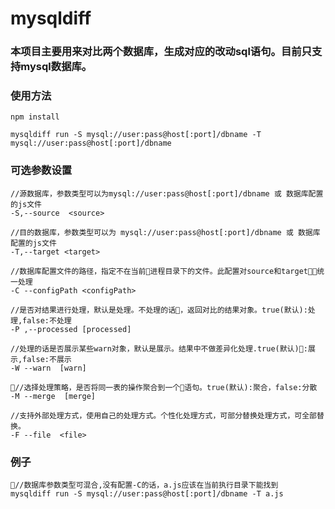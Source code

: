 # mysqldiff
 
  ### 本项目主要用来对比两个数据库，生成对应的改动sql语句。目前只支持mysql数据库。

  ### 使用方法
    npm install 
    
    mysqldiff run -S mysql://user:pass@host[:port]/dbname -T mysql://user:pass@host[:port]/dbname

  ### 可选参数设置

    //源数据库，参数类型可以为mysql://user:pass@host[:port]/dbname 或 数据库配置的js文件
    -S,--source  <source>  

    //目的数据库，参数类型可以为 mysql://user:pass@host[:port]/dbname 或 数据库配置的js文件
    -T,--target <target>

    //数据库配置文件的路径，指定不在当前进程目录下的文件。此配置对source和target统一处理
    -C --configPath <configPath>
     
    //是否对结果进行处理，默认是处理。不处理的话，返回对比的结果对象。true(默认):处理,false:不处理  
    -P ,--processed [processed] 

    //处理的话是否展示某些warn对象，默认是展示。结果中不做差异化处理.true(默认):展示,false:不展示
    -W --warn  [warn] 

    //选择处理策略，是否将同一表的操作聚合到一个语句。true(默认):聚合，false:分散
    -M --merge  [merge]

    //支持外部处理方式，使用自己的处理方式。个性化处理方式，可部分替换处理方式，可全部替换。
    -F --file  <file>


 ### 例子

    //数据库参数类型可混合,没有配置-C的话，a.js应该在当前执行目录下能找到 
    mysqldiff run -S mysql://user:pass@host[:port]/dbname -T a.js 










